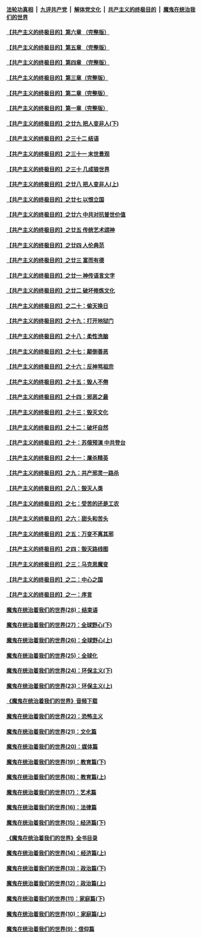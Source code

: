 ####  [法轮功真相](../../../../basic/blob/master/README.md?t=05161831) &nbsp;|&nbsp; [九评共产党](../../../../9ping.md/blob/master/README.md?t=05161831) &nbsp;|&nbsp; [解体党文化](../../../../jtdwh.md/blob/master/README.md?t=05161831)  &nbsp;|&nbsp; [共产主义的终极目的](../../../../gczydzjmd.md/blob/master/README.md?t=05161831) &nbsp;|&nbsp; [魔鬼在统治我们的世界](../../../../mgztzwmdsj.md/blob/master/README.md?t=05161831) 

#### [【共产主义的终极目的】第六章 （完整版）](../pages/nsc422/n11428913.md?t=05161831) 

#### [【共产主义的终极目的】第五章 （完整版）](../pages/nsc422/n11428912.md?t=05161831) 

#### [【共产主义的终极目的】第四章 （完整版）](../pages/nsc422/n11428907.md?t=05161831) 

#### [【共产主义的终极目的】第三章（完整版）](../pages/nsc422/n11428848.md?t=05161831) 

#### [【共产主义的终极目的】第二章（完整版）](../pages/nsc422/n11428831.md?t=05161831) 

#### [【共产主义的终极目的】第一章（完整版）](../pages/nsc422/n11417651.md?t=05161831) 

#### [【共产主义的终极目的】之廿九 把人变非人(下)](../pages/nsc422/n11344140.md?t=05161831) 

#### [【共产主义的终极目的】之三十二 结语](../pages/nsc422/n11360535.md?t=05161831) 

#### [【共产主义的终极目的】之三十一 末世景观](../pages/nsc422/n11351129.md?t=05161831) 

#### [【共产主义的终极目的】之三十 几成狼世界](../pages/nsc422/n11348280.md?t=05161831) 

#### [【共产主义的终极目的】之廿八 把人变非人(上)](../pages/nsc422/n11340492.md?t=05161831) 

#### [【共产主义的终极目的】之廿七 以恨立国](../pages/nsc422/n11336944.md?t=05161831) 

#### [【共产主义的终极目的】之廿六 中共对抗普世价值](../pages/nsc422/n11324785.md?t=05161831) 

#### [【共产主义的终极目的】之廿五 传统艺术颂神](../pages/nsc422/n11296396.md?t=05161831) 

#### [【共产主义的终极目的】之廿四 人伦典范](../pages/nsc422/n11296397.md?t=05161831) 

#### [【共产主义的终极目的】之廿三 富而有德](../pages/nsc422/n11283598.md?t=05161831) 

#### [【共产主义的终极目的】之廿一 神传语言文字](../pages/nsc422/n11263265.md?t=05161831) 

#### [【共产主义的终极目的】之廿二 破坏修炼文化](../pages/nsc422/n11245728.md?t=05161831) 

#### [【共产主义的终极目的】之二十：偷天换日](../pages/nsc422/n11238846.md?t=05161831) 

#### [【共产主义的终极目的】之十九：打开地狱门](../pages/nsc422/n11206376.md?t=05161831) 

#### [【共产主义的终极目的】之十八：柔性洗脑](../pages/nsc422/n11199994.md?t=05161831) 

#### [【共产主义的终极目的】之十七：颠倒善恶](../pages/nsc422/n11179782.md?t=05161831) 

#### [【共产主义的终极目的】之十六：反神骂祖宗](../pages/nsc422/n11166798.md?t=05161831) 

#### [【共产主义的终极目的】之十五：毁人不倦](../pages/nsc422/n11166792.md?t=05161831) 

#### [【共产主义的终极目的】之十四：邪恶之最](../pages/nsc422/n11150249.md?t=05161831) 

#### [【共产主义的终极目的】之十三：毁灭文化](../pages/nsc422/n11135227.md?t=05161831) 

#### [【共产主义的终极目的】之十二：破坏自然](../pages/nsc422/n11135214.md?t=05161831) 

#### [【共产主义的终极目的】之十：苏俄预演 中共登台](../pages/nsc422/n11118424.md?t=05161831) 

#### [【共产主义的终极目的】之十一：屠杀精英](../pages/nsc422/n11118442.md?t=05161831) 

#### [【共产主义的终极目的】之九：共产邪灵一路杀](../pages/nsc422/n11114139.md?t=05161831) 

#### [【共产主义的终极目的】之八：毁灭人类](../pages/nsc422/n11108503.md?t=05161831) 

#### [【共产主义的终极目的】之七：受苦的还是工农](../pages/nsc422/n11101809.md?t=05161831) 

#### [【共产主义的终极目的】之六：甜头和苦头](../pages/nsc422/n11096971.md?t=05161831) 

#### [【共产主义的终极目的】之五：万变不离其邪](../pages/nsc422/n11091285.md?t=05161831) 

#### [【共产主义的终极目的】之四：毁灭路线图](../pages/nsc422/n11086284.md?t=05161831) 

#### [【共产主义的终极目的】之三：马克思魔变](../pages/nsc422/n11061941.md?t=05161831) 

#### [【共产主义的终极目的】之二：中心之国](../pages/nsc422/n11047728.md?t=05161831) 

#### [【共产主义的终极目的】之一：序言](../pages/nsc422/n11086077.md?t=05161831) 

#### [魔鬼在统治着我们的世界(28)：结束语](../pages/nsc422/n10936246.md?t=05161831) 

#### [魔鬼在统治着我们的世界(27)：全球野心(下)](../pages/nsc422/n10928319.md?t=05161831) 

#### [魔鬼在统治着我们的世界(26)：全球野心(上)](../pages/nsc422/n10900318.md?t=05161831) 

#### [魔鬼在统治着我们的世界(25)：全球化](../pages/nsc422/n10788205.md?t=05161831) 

#### [魔鬼在统治着我们的世界(24)：环保主义(下)](../pages/nsc422/n10695307.md?t=05161831) 

#### [魔鬼在统治着我们的世界(23)：环保主义(上)](../pages/nsc422/n10688613.md?t=05161831) 

#### [《魔鬼在统治着我们的世界》音频下载](../pages/nsc422/n10635553.md?t=05161831) 

#### [魔鬼在统治着我们的世界(22)：恐怖主义](../pages/nsc422/n10614727.md?t=05161831) 

#### [魔鬼在统治着我们的世界(21)：文化篇](../pages/nsc422/n10597706.md?t=05161831) 

#### [魔鬼在统治着我们的世界(20)：媒体篇](../pages/nsc422/n10586579.md?t=05161831) 

#### [魔鬼在统治着我们的世界(19)：教育篇(下)](../pages/nsc422/n10564808.md?t=05161831) 

#### [魔鬼在统治着我们的世界(18)：教育篇(上)](../pages/nsc422/n10526970.md?t=05161831) 

#### [魔鬼在统治着我们的世界(17)：艺术篇](../pages/nsc422/n10499093.md?t=05161831) 

#### [魔鬼在统治着我们的世界(16)：法律篇](../pages/nsc422/n10485969.md?t=05161831) 

#### [魔鬼在统治着我们的世界(15)：经济篇(下)](../pages/nsc422/n10469975.md?t=05161831) 

#### [《魔鬼在统治着我们的世界》全书目录](../pages/nsc422/n10464261.md?t=05161831) 

#### [魔鬼在统治着我们的世界(14)：经济篇(上)](../pages/nsc422/n10457370.md?t=05161831) 

#### [魔鬼在统治着我们的世界(13)：政治篇(下)](../pages/nsc422/n10448270.md?t=05161831) 

#### [魔鬼在统治着我们的世界(12)：政治篇(上)](../pages/nsc422/n10444576.md?t=05161831) 

#### [魔鬼在统治着我们的世界(11)：家庭篇(下)](../pages/nsc422/n10440961.md?t=05161831) 

#### [魔鬼在统治着我们的世界(10)：家庭篇(上)](../pages/nsc422/n10435448.md?t=05161831) 

#### [魔鬼在统治着我们的世界(9)：信仰篇](../pages/nsc422/n10432159.md?t=05161831) 

